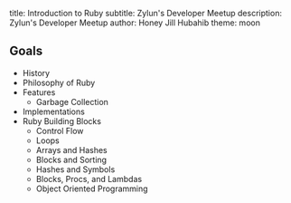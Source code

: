 title: Introduction to Ruby
subtitle: Zylun's Developer Meetup
description: Zylun's Developer Meetup
author: Honey Jill Hubahib
theme: moon

## Goals

- History
- Philosophy of Ruby
- Features
  * Garbage Collection
- Implementations
- Ruby Building Blocks
  * Control Flow
  * Loops
  * Arrays and Hashes
  * Blocks and Sorting
  * Hashes and Symbols
  * Blocks, Procs, and Lambdas
  * Object Oriented Programming
